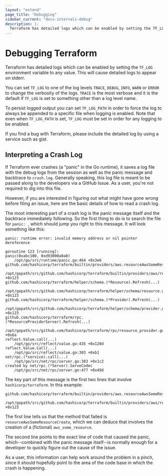 ```yaml
---
layout: "extend"
page_title: "Debugging"
sidebar_current: "docs-internals-debug"
description: |-
  Terraform has detailed logs which can be enabled by setting the TF_LOG environment variable to any value. This will cause detailed logs to appear on stderr
---
```


# Debugging Terraform

Terraform has detailed logs which can be enabled by setting the `TF_LOG` environment variable to any value. This will cause detailed logs to appear on stderr.

You can set `TF_LOG` to one of the log levels `TRACE`, `DEBUG`, `INFO`, `WARN` or `ERROR` to change the verbosity of the logs. `TRACE` is the most verbose and it is the default if `TF_LOG` is set to something other than a log level name.

To persist logged output you can set `TF_LOG_PATH` in order to force the log to always be appended to a specific file when logging is enabled. Note that even when `TF_LOG_PATH` is set, `TF_LOG` must be set in order for any logging to be enabled.

If you find a bug with Terraform, please include the detailed log by using a service such as gist.

## Interpreting a Crash Log

If Terraform ever crashes (a "panic" in the Go runtime), it saves a log file
with the debug logs from the session as well as the panic message and backtrace
to `crash.log`. Generally speaking, this log file is meant to be passed along
to the developers via a GitHub Issue. As a user, you're not required to dig
into this file.

However, if you are interested in figuring out what might have gone wrong
before filing an issue, here are the basic details of how to read a crash
log.

The most interesting part of a crash log is the panic message itself and the
backtrace immediately following. So the first thing to do is to search the file
for `panic: `, which should jump you right to this message. It will look
something like this:

```text
panic: runtime error: invalid memory address or nil pointer dereference

goroutine 123 [running]:
panic(0xabc100, 0xd93000a0a0)
	/opt/go/src/runtime/panic.go:464 +0x3e6
github.com/hashicorp/terraform/builtin/providers/aws.resourceAwsSomeResourceCreate(...)
	/opt/gopath/src/github.com/hashicorp/terraform/builtin/providers/aws/resource_aws_some_resource.go:123 +0x123
github.com/hashicorp/terraform/helper/schema.(*Resource).Refresh(...)
	/opt/gopath/src/github.com/hashicorp/terraform/helper/schema/resource.go:209 +0x123
github.com/hashicorp/terraform/helper/schema.(*Provider).Refresh(...)
	/opt/gopath/src/github.com/hashicorp/terraform/helper/schema/provider.go:187 +0x123
github.com/hashicorp/terraform/rpc.(*ResourceProviderServer).Refresh(...)
	/opt/gopath/src/github.com/hashicorp/terraform/rpc/resource_provider.go:345 +0x6a
reflect.Value.call(...)
	/opt/go/src/reflect/value.go:435 +0x120d
reflect.Value.Call(...)
	/opt/go/src/reflect/value.go:303 +0xb1
net/rpc.(*service).call(...)
	/opt/go/src/net/rpc/server.go:383 +0x1c2
created by net/rpc.(*Server).ServeCodec
	/opt/go/src/net/rpc/server.go:477 +0x49d
```

The key part of this message is the first two lines that involve `hashicorp/terraform`. In this example:

```text
github.com/hashicorp/terraform/builtin/providers/aws.resourceAwsSomeResourceCreate(...)
	/opt/gopath/src/github.com/hashicorp/terraform/builtin/providers/aws/resource_aws_some_resource.go:123 +0x123
```

The first line tells us that the method that failed is
`resourceAwsSomeResourceCreate`, which we can deduce that involves the creation
of a (fictional) `aws_some_resource`.

The second line points to the exact line of code that caused the panic,
which--combined with the panic message itself--is normally enough for a
developer to quickly figure out the cause of the issue.

As a user, this information can help work around the problem in a pinch, since
it should hopefully point to the area of the code base in which the crash is
happening.
